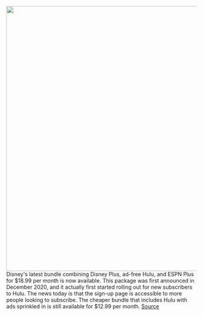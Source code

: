 <img src='https://cdn.vox-cdn.com/thumbor/PUA1YQVwQqlJsrb9GB_h2_bvrfI=/0x0:1396x1000/1200x800/filters:focal(587x389:809x611)/cdn.vox-cdn.com/uploads/chorus_image/image/68756863/disney_plus.0.png' width='700px' /><br/>
Disney's latest bundle combining Disney Plus, ad-free Hulu, and ESPN Plus for $18.99 per month is now available. This package was first announced in December 2020, and it actually first started rolling out for new subscribers to Hulu. The news today is that the sign-up page is accessible to more people looking to subscribe. The cheaper bundle that includes Hulu with ads sprinkled in is still available for $12.99 per month.
<a href='https://www.theverge.com/2021/2/2/22262159/disney-plus-espn-ad-free-hulu-bundle-available-price'> Source <a/>